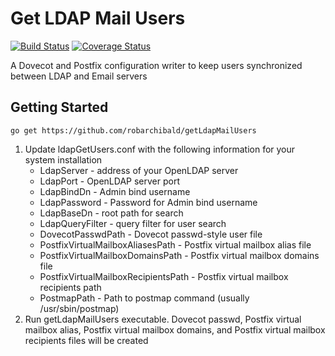 # Get LDAP Mail Users
[![Build Status](https://travis-ci.org/EndFirstCorp/getLdapMailUsers.svg?branch=master)](https://travis-ci.org/EndFirstCorp/getLdapMailUsers) [![Coverage Status](https://coveralls.io/repos/github/EndFirstCorp/getLdapMailUsers/badge.svg?branch=master)](https://coveralls.io/github/EndFirstCorp/getLdapMailUsers?branch=master)

A Dovecot and Postfix configuration writer to keep users synchronized between LDAP and Email servers

## Getting Started
    go get https://github.com/robarchibald/getLdapMailUsers

 1. Update ldapGetUsers.conf with the following information for your system installation
	- LdapServer - address of your OpenLDAP server
	- LdapPort - OpenLDAP server port
	- LdapBindDn - Admin bind username
	- LdapPassword - Password for Admin bind username
	- LdapBaseDn - root path for search
	- LdapQueryFilter - query filter for user search
	- DovecotPasswdPath - Dovecot passwd-style user file
	- PostfixVirtualMailboxAliasesPath - Postfix virtual mailbox alias file
	- PostfixVirtualMailboxDomainsPath - Postfix virtual mailbox domains file
	- PostfixVirtualMailboxRecipientsPath - Postfix virtual mailbox recipients path
	- PostmapPath - Path to postmap command (usually /usr/sbin/postmap)
 2. Run getLdapMailUsers executable. Dovecot passwd, Postfix virtual mailbox alias, Postfix virtual mailbox domains, and Postfix virtual mailbox recipients files will be created